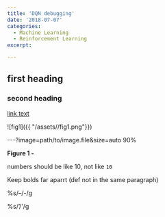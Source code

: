 ```yaml
---
title: 'DQN debugging'
date: '2018-07-07'
categories:
  - Machine Learning
  - Reinforcement Learning
excerpt:

---
```

## first heading

### second heading

[link text](link)

![fig1]({{ "/assets//fig1.png"}}) 

---?image=path/to/image.file&size=auto 90%

**Figure 1 -**

numbers should be like 10, not like `10`

Keep bolds far aparrt (def not in the same paragraph)

%s/&#8211;/-/g

%s/&#8217;/'/g
